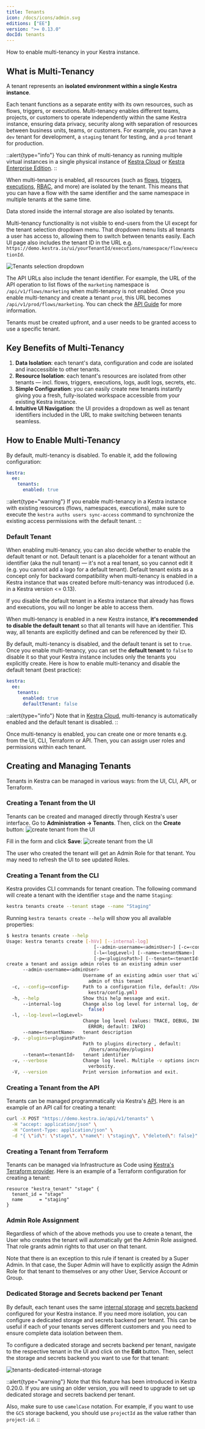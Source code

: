 ```yaml
---
title: Tenants
icon: /docs/icons/admin.svg
editions: ["EE"]
version: ">= 0.13.0"
docId: tenants
---
```


How to enable multi-tenancy in your Kestra instance.


## What is Multi-Tenancy
A tenant represents an **isolated environment within a single Kestra instance**.

Each tenant functions as a separate entity with its own resources, such as flows, triggers, or executions. Multi-tenancy enables different teams, projects, or customers to operate independently within the same Kestra instance, ensuring data privacy, security along with separation of resources between business units, teams, or customers. For example, you can have a `dev` tenant for development, a `staging` tenant for testing, and a `prod` tenant for production.

::alert{type="info"}
You can think of multi-tenancy as running multiple virtual instances in a single physical instance of [Kestra Cloud](/cloud) or [Kestra Enterprise Edition](../01.getting-started-ee/01.enterprise-edition.md).
::

When multi-tenancy is enabled, all resources (such as [flows](../../04.workflow-components/01.flow.md), [triggers](../../04.workflow-components/07.triggers/index.md), [executions](../../04.workflow-components/03.execution.md), [RBAC](../03.auth-users/rbac.md), and more) are isolated by the tenant. This means that you can have a flow with the same identifier and the same namespace in multiple tenants at the same time.

Data stored inside the internal storage are also isolated by tenants.

Multi-tenancy functionality is not visible to end-users from the UI except for the tenant selection dropdown menu. That dropdown menu lists all tenants a user has access to, allowing them to switch between tenants easily. Each UI page also includes the tenant ID in the URL e.g. `https://demo.kestra.io/ui/yourTenantId/executions/namespace/flow/executionId`.

![Tenants selection dropdown](/docs/enterprise/tenants.png)

The API URLs also include the tenant identifier. For example, the URL of the API operation to list flows of the `marketing` namespace is `/api/v1/flows/marketing` when multi-tenancy is not enabled. Once you enable multi-tenancy and create a tenant `prod`, this URL becomes `/api/v1/prod/flows/marketing`. You can check the [API Guide](../../api-reference/enterprise.md) for more information.

Tenants must be created upfront, and a user needs to be granted access to use a specific tenant.

## Key Benefits of Multi-Tenancy

1. **Data Isolation**: each tenant's data, configuration and code are isolated and inaccessible to other tenants.
2. **Resource Isolation**: each tenant's resources are isolated from other tenants — incl. flows, triggers, executions, logs, audit logs, secrets, etc.
3. **Simple Configuration**: you can easily create new tenants instantly giving you a fresh, fully-isolated workspace accessible from your existing Kestra instance.
4. **Intuitive UI Navigation**: the UI provides a dropdown as well as tenant identifiers included in the URL to make switching between tenants seamless.


## How to Enable Multi-Tenancy

By default, multi-tenancy is disabled. To enable it, add the following configuration:

```yaml
kestra:
  ee:
    tenants:
      enabled: true
```

::alert{type="warning"}
If you enable multi-tenancy in a Kestra instance with existing resources (flows, namespaces, executions), make sure to execute the `kestra auths users sync-access` command to synchronize the existing access permissions with the default tenant.
::

### Default Tenant

When enabling multi-tenancy, you can also decide whether to enable the default tenant or not. Default tenant is a placeholder for a tenant without an identifier (aka the null tenant) — it's not a real tenant, so you cannot edit it (e.g. you cannot add a logo for a default tenant). Default tenant exists as a concept only for backward compatibility when multi-tenancy is enabled in a Kestra instance that was created before multi-tenancy was introduced (i.e. in a Kestra version <= 0.13).

If you disable the default tenant in a Kestra instance that already has flows and executions, you will no longer be able to access them.

When multi-tenancy is enabled in a new Kestra instance, **it's recommended to disable the default tenant** so that all tenants will have an identifier. This way, all tenants are explicitly defined and can be referenced by their ID.

By default, multi-tenancy is disabled, and the default tenant is set to `true`. Once you enable multi-tenancy, you can set the **default tenant** to `false` to disable it so that your Kestra instance includes only the tenants you explicitly create. Here is how to enable multi-tenancy and disable the default tenant (best practice):

```yaml
kestra:
  ee:
    tenants:
      enabled: true
      defaultTenant: false
```


::alert{type="info"}
Note that in [Kestra Cloud](/cloud), multi-tenancy is automatically enabled and the default tenant is disabled.
::

Once multi-tenancy is enabled, you can create one or more tenants e.g. from the UI, CLI, Terraform or API. Then, you can assign user roles and permissions within each tenant.


## Creating and Managing Tenants

Tenants in Kestra can be managed in various ways: from the UI, CLI, API, or Terraform.

### Creating a Tenant from the UI

Tenants can be created and managed directly through Kestra's user interface. Go to **Administration -> Tenants**. Then, click on the **Create** button:
![create tenant from the UI](/docs/enterprise/tenant-create.png)

Fill in the form and click **Save**:
![create tenant from the UI](/docs/enterprise/tenant-create-2.png)

The user who created the tenant will get an Admin Role for that tenant. You may need to refresh the UI to see updated Roles.

### Creating a Tenant from the CLI

Kestra provides CLI commands for tenant creation. The following command will create a tenant with the identifier `stage` and the name `Staging`:

```bash
kestra tenants create --tenant stage --name "Staging"
```

Running `kestra tenants create --help` will show you all available properties:

```bash
$ kestra tenants create --help
Usage: kestra tenants create [-hVv] [--internal-log]
                                [--admin-username=<adminUser>] [-c=<config>]
                                [-l=<logLevel>] [--name=<tenantName>]
                                [-p=<pluginsPath>] [--tenant=<tenantId>]
create a tenant and assign admin roles to an existing admin user
      --admin-username=<adminUser>
                            Username of an existing admin user that will be
                              admin of this tenant
  -c, --config=<config>     Path to a configuration file, default: /Users/anna/.
                              kestra/config.yml)
  -h, --help                Show this help message and exit.
      --internal-log        Change also log level for internal log, default:
                              false)
  -l, --log-level=<logLevel>
                            Change log level (values: TRACE, DEBUG, INFO, WARN,
                              ERROR; default: INFO)
      --name=<tenantName>   tenant description
  -p, --plugins=<pluginsPath>
                            Path to plugins directory , default:
                              /Users/anna/dev/plugins)
      --tenant=<tenantId>   tenant identifier
  -v, --verbose             Change log level. Multiple -v options increase the
                              verbosity.
  -V, --version             Print version information and exit.
```

### Creating a Tenant from the API

Tenants can be managed programmatically via Kestra's [API](../../api-reference/enterprise.md#post-/api/v1/tenants). Here is an example of an API call for creating a tenant:

```bash
curl -X POST "https://demo.kestra.io/api/v1/tenants" \
  -H "accept: application/json" \
  -H "Content-Type: application/json" \
  -d "{ \"id\": \"stage\", \"name\": \"staging\", \"deleted\": false}"
```

### Creating a Tenant from Terraform

Tenants can be managed via Infrastructure as Code using [Kestra's Terraform provider](../../13.terraform/resources/tenant.md). Here is an example of a Terraform configuration for creating a tenant:

```hcl
resource "kestra_tenant" "stage" {
  tenant_id = "stage"
  name      = "staging"
}
```

### Admin Role Assignment

Regardless of which of the above methods you use to create a tenant, the User who creates the tenant will automatically get the Admin Role assigned. That role grants admin rights to that user on that tenant.

Note that there is an exception to this rule if tenant is created by a Super Admin. In that case, the Super Admin will have to explicitly assign the Admin Role for that tenant to themselves or any other User, Service Account or Group.

### Dedicated Storage and Secrets backend per Tenant

By default, each tenant uses the same [internal storage](../../configuration/index.md#internal-storage) and [secrets backend](./secrets-manager.md) configured for your Kestra instance. If you need more isolation, you can configure a dedicated storage and secrets backend per tenant. This can be useful if each of your tenants serves different customers and you need to ensure complete data isolation between them.

To configure a dedicated storage and secrets backend per tenant, navigate to the respective tenant in the UI and click on the **Edit** button. Then, select the storage and secrets backend you want to use for that tenant:

![tenants-dedicated-internal-storage](/docs/enterprise/tenants-dedicated-internal-storage.png)


::alert{type="warning"}
Note that this feature has been introduced in Kestra 0.20.0. If you are using an older version, you will need to upgrade to set up dedicated storage and secrets backend per tenant.

Also, make sure to use `camelCase` notation. For example, if you want to use the `GCS` storage backend, you should use `projectId` as the value rather than `project-id`.
::
